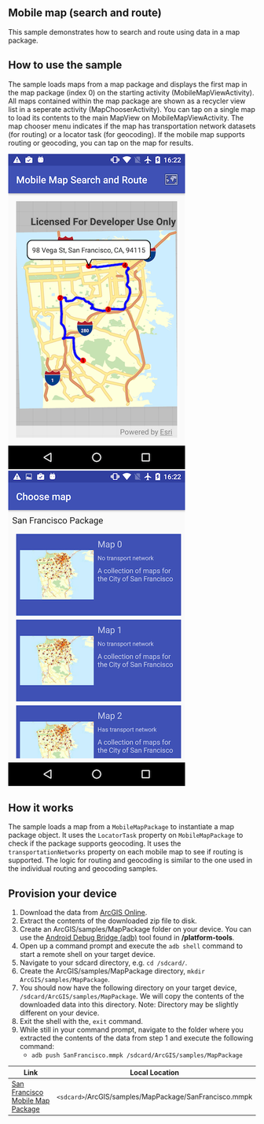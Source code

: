## Mobile map (search and route)

This sample demonstrates how to search and route using data in a map package.

## How to use the sample

The sample loads maps from a map package and displays the first map in the map package (index 0) on the starting activity (MobileMapViewActivity). All maps contained within the map package are shown as a recycler view list in a seperate activity (MapChooserActivity). You can tap on a single map to load its contents to the main MapView on MobileMapViewActivity. The map chooser menu indicates if the map has transportation network datasets (for routing) or a locator task (for geocoding). If the mobile map supports routing or geocoding, you can tap on the map for results.

![](image1.png)
![](image2.png)

## How it works

The sample loads a map from a `MobileMapPackage` to instantiate a map package object. It uses the `LocatorTask` property on `MobileMapPackage` to check if the package supports geocoding. It uses the `transportationNetworks` property on each mobile map to see if routing is supported. The logic for routing and geocoding is similar to the one used in the individual routing and geocoding samples.

## Provision your device
1. Download the data from [ArcGIS Online](https://arcgisruntime.maps.arcgis.com/home/item.html?id=260eb6535c824209964cf281766ebe43).  
2. Extract the contents of the downloaded zip file to disk.  
3. Create an ArcGIS/samples/MapPackage folder on your device. You can use the [Android Debug Bridge (adb)](https://developer.android.com/guide/developing/tools/adb.html) tool found in **<sdk-dir>/platform-tools**.
4. Open up a command prompt and execute the ```adb shell``` command to start a remote shell on your target device.
5. Navigate to your sdcard directory, e.g. ```cd /sdcard/```.  
6. Create the ArcGIS/samples/MapPackage directory, ```mkdir ArcGIS/samples/MapPackage```.
7. You should now have the following directory on your target device, ```/sdcard/ArcGIS/samples/MapPackage```. We will copy the contents of the downloaded data into this directory. Note:  Directory may be slightly different on your device.
8. Exit the shell with the, ```exit``` command.
9. While still in your command prompt, navigate to the folder where you extracted the contents of the data from step 1 and execute the following command: 
	* ```adb push SanFrancisco.mmpk /sdcard/ArcGIS/samples/MapPackage```


Link | Local Location
---------|-------|
|[San Francisco Mobile Map Package](hhttps://arcgisruntime.maps.arcgis.com/home/item.html?id=260eb6535c824209964cf281766ebe43)| `<sdcard>`/ArcGIS/samples/MapPackage/SanFrancisco.mmpk |